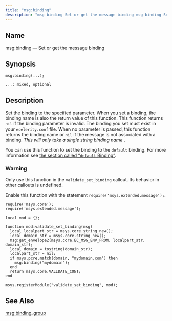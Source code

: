 ```yaml
---
title: "msg:binding"
description: "msg binding Set or get the message binding msg binding Set the binding to the specified parameter When you set a binding the binding name is also the return value of this function This function returns nil if the binding parameter is invalid The binding you set must exist in..."
---
```


<a name="lua.ref.msg_binding"></a> 
## Name

msg:binding — Set or get the message binding

<a name="idp16612192"></a> 
## Synopsis

`msg:binding(...);`

`...: mixed, optional`<a name="idp16615152"></a> 
## Description

Set the binding to the specified parameter. When you set a binding, the binding name is also the return value of this function. This function returns `nil` if the binding parameter is invalid. The binding you set must exist in your `ecelerity.conf` file. When no parameter is passed, this function returns the binding name or `nil` if the message is not associated with a binding. *This will only take a single string binding name* .

You can use this function to set the binding to the `default` binding. For more information see [the section called “`default` Binding”](/momentum/4/config/ref-binding#conf.ref.binding.default).

### Warning

Only use this function in the `validate_set_binding` callout. Its behavior in other callouts is undefined.

Enable this function with the statement `require('msys.extended.message');`.

<a name="lua.ref.msg_binding.example"></a> 


```
require('msys.core');
require('msys.extended.message');

local mod = {};

function mod:validate_set_binding(msg)
  local localpart_str = msys.core.string_new();
  local domain_str = msys.core.string_new();
  msg:get_envelope2(msys.core.EC_MSG_ENV_FROM, localpart_str, domain_str);
  local domain = tostring(domain_str);
  localpart_str = nil;
  if msys.pcre.match(domain, "mydomain.com") then
    msg:binding("mydomain");
  end
  return msys.core.VALIDATE_CONT;
end

msys.registerModule("validate_set_binding", mod);
```

<a name="idp16625664"></a> 
## See Also

[msg:binding_group](/momentum/4/lua/ref-msg-binding-group)